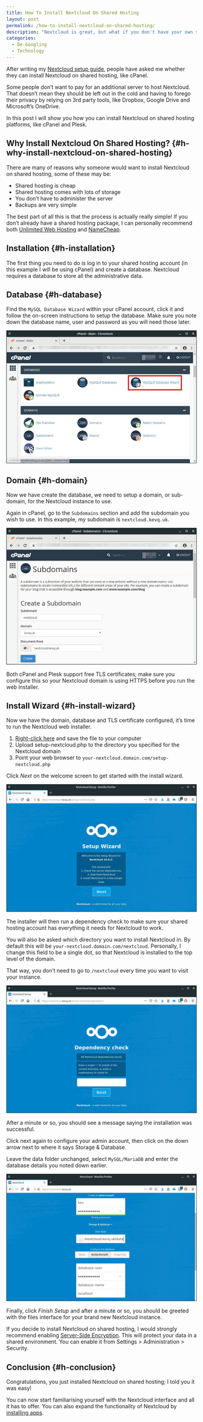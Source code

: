 ```yaml
---
title: How To Install Nextcloud On Shared Hosting
layout: post
permalink: /how-to-install-nextcloud-on-shared-hosting/
description: "Nextcloud is great, but what if you don't have your own server? This post will show you how to install Nextcloud on shared hosting."
categories:
  - De-Googling
  - Technology
---
```

After writing my [Nextcloud setup guide](/how-to-setup-a-nextcloud-server-in-ubuntu), people have asked me whether they can install Nextcloud on shared hosting, like cPanel.

Some people don’t want to pay for an additional server to host Nextcloud. That doesn’t mean they should be left out in the cold and having to forego their privacy by relying on 3rd party tools, like Dropbox, Google Drive and Microsoft’s OneDrive.

In this post I will show you how you can install Nextcloud on shared hosting platforms, like cPanel and Plesk.

## Why Install Nextcloud On Shared Hosting? {#h-why-install-nextcloud-on-shared-hosting}

There are many of reasons why someone would want to install Nextcloud on shared hosting, some of these may be:

  * Shared hosting is cheap
  * Shared hosting comes with lots of storage
  * You don’t have to administer the server
  * Backups are very simple

The best part of all this is that the process is actually really simple! If you don’t already have a shared hosting package, I can personally recommend both [Unlimited Web Hosting](https://www.unlimitedwebhosting.co.uk/web-hosting) and [NameCheap](https://www.namecheap.com/hosting/shared).

## Installation {#h-installation}

The first thing you need to do is log in to your shared hosting account (in this example I will be using cPanel) and create a database. Nextcloud requires a database to store all the administrative data.

## Database {#h-database}

Find the `MySQL Database Wizard` within your cPanel account, click it and follow the on-screen instructions to setup the database. Make sure you note down the database name, user and password as you will need those later.

![](/assets/images/cpanel-db-wizard.jpg)

## Domain {#h-domain}

Now we have create the database, we need to setup a domain, or sub-domain, for the Nextcloud instance to use.

Again in cPanel, go to the `Subdomains` section and add the subdomain you wish to use. In this example, my subdomain is `nextcloud.kevq.uk`.

![](/assets/images/cpanel-subdomain.jpg)

<p class="notice">
  Both cPanel and Plesk support free TLS certificates; make sure you configure this so your Nextcloud domain is using HTTPS before you run the web installer.
</p>

## Install Wizard {#h-install-wizard}

Now we have the domain, database and TLS certificate configured, it’s time to run the Nextcloud web installer.

  1. [Right-click here](https://download.nextcloud.com/server/installer/setup-nextcloud.php) and save the file to your computer
  2. Upload setup-nextcloud.php to the directory you specified for the Nextcloud domain
  3. Point your web browser to `your-nextcloud.domain.com/setup-nextcloud.php`

Click _Next_ on the welcome screen to get started with the install wizard.

![](/assets/images/nextcloud-web-installer-1.jpg) 

The installer will then run a dependency check to make sure your shared hosting account has everything it needs for Nextcloud to work.

You will also be asked which directory you want to install Nextcloud in. By default this will be `your-nextcloud.domain.com/nextcloud`. Personally, I change this field to be a single dot, so that Nextcloud is installed to the top level of the domain.

That way, you don’t need to go to `/nextcloud` every time you want to visit your instance.

![](/assets/images/nextcloud-web-installer-2.jpg)

After a minute or so, you should see a message saying the installation was successful.

Click next again to configure your admin account, then click on the down arrow next to where it says Storage & Database.

Leave the data folder unchanged, select `MySQL/MariaDB` and enter the database details you noted down earlier.

![](/assets/images/nextcloud-web-installer-3.jpg)

Finally, click _Finish Setup_ and after a minute or so, you should be greeted with the files interface for your brand new Nextcloud instance.

<p class="notice">
  If you decide to install Nextcloud on shared hosting, I would strongly recommend enabling <a href="https://docs.nextcloud.com/server/16/admin_manual/configuration_files/encryption_configuration.html">Server-Side Encryption</a>. This will protect your data in a shared environment. You can enable it from Settings > Administration > Security.
</p>

## Conclusion {#h-conclusion}

Congratulations, you just installed Nextcloud on shared hosting; I told you it was easy!

You can now start familiarising yourself with the Nextcloud interface and all it has to offer. You can also expand the functionality of Nextcloud by [installing apps](https://apps.nextcloud.com).
